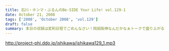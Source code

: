 ```yaml
---
title: 石川・ホンマ・ぶるんのBe-SIDE Your Life! vol.129-1
date: October 21, 2008
tags: ['2008', 'October 2008', 'vol.129']
draft: false
summary: 本日の収録は変則日程でごめんなさい！岡田阪神なんだかなぁトークで盛り上がる有楽町のスタジオから！ちょっと元気にお送りします。NAMAE
---
```


http://project-phi.ddo.jp/ishikawa/ishikawa129_1.mp3
